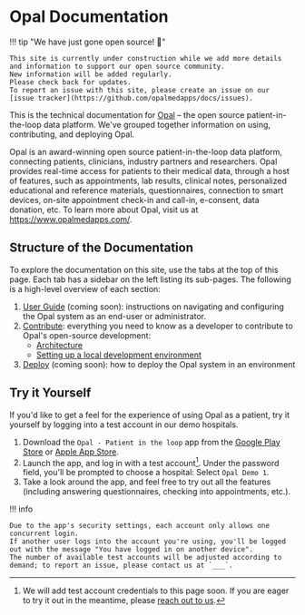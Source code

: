 <!--
SPDX-FileCopyrightText: Copyright (C) 2022 Opal Health Informatics Group at the Research Institute of the McGill University Health Centre <john.kildea@mcgill.ca>

SPDX-License-Identifier: CC-BY-SA-4.0
-->

# Opal Documentation

!!! tip "We have just gone open source! :tada:"

    This site is currently under construction while we add more details and information to support our open source community.
    New information will be added regularly.
    Please check back for updates.
    To report an issue with this site, please create an issue on our [issue tracker](https://github.com/opalmedapps/docs/issues).

This is the technical documentation for [Opal](https://www.opalmedapps.com) – the open source patient-in-the-loop data platform.
We've grouped together information on using, contributing, and deploying Opal.

Opal is an award-winning open source patient-in-the-loop data platform, connecting patients, clinicians, industry partners and researchers.
Opal provides real-time access for patients to their medical data, through a host of features,
such as appointments, lab results, clinical notes, personalized educational and reference materials,
questionnaires, connection to smart devices, on-site appointment check-in and call-in, e-consent, data donation, etc.
To learn more about Opal, visit us at https://www.opalmedapps.com/.

## Structure of the Documentation

To explore the documentation on this site, use the tabs at the top of this page.
Each tab has a sidebar on the left listing its sub-pages.
The following is a high-level overview of each section:

1. [User Guide](user/index.md) (coming soon): instructions on navigating and configuring the Opal system as an end-user or administrator.
1. [Contribute](development/index.md): everything you need to know as a developer to contribute to Opal's open-source development:
    - [Architecture](development/architecture/index.md)
    - [Setting up a local development environment](development/local-dev-setup.md)
1. [Deploy](deploy/index.md) (coming soon): how to deploy the Opal system in an environment

## Try it Yourself

If you'd like to get a feel for the experience of using Opal as a patient, try it yourself by logging into a test account in our demo hospitals.

1. Download the `Opal - Patient in the loop` app from the [Google Play Store](https://play.google.com/store/apps/details?id=com.hig.opal2)
    or [Apple App Store](https://apps.apple.com/ca/app/opal-patient-in-the-loop/id1446920350).
1. Launch the app, and log in with a test account[^1].
    Under the password field, you'll be prompted to choose a hospital: Select `Opal Demo 1`.
1. Take a look around the app, and feel free to try out all the features (including answering questionnaires, checking into appointments, etc.).

!!! info

    Due to the app's security settings, each account only allows one concurrent login.
    If another user logs into the account you're using, you'll be logged out with the message "You have logged in on another device".
    The number of available test accounts will be adjusted according to demand; to report an issue, please contact us at `___`.

[^1]: We will add test account credentials to this page soon.
    If you are eager to try it out in the meantime, please [reach out to us](https://www.opalmedapps.com/).
